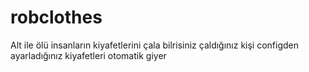 # robclothes

Alt ile ölü insanların kiyafetlerini çala bilrisiniz çaldığınız kişi configden ayarladığınız kiyafetleri otomatik giyer
